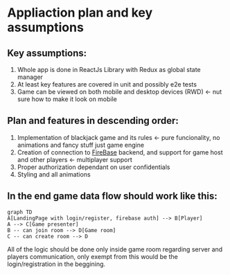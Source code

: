 ﻿# Appliaction plan and key assumptions
## Key assumptions:
1. Whole app is done in ReactJs Library with Redux as global state manager
2.  At least key features are covered in unit and possibly e2e tests
3.  Game can be viewed on both mobile and desktop devices (RWD) <- nut sure how to make it look on mobile
## Plan and features in descending order:
1. Implementation of blackjack game and its rules <- pure funcionality, no animations and fancy stuff just game engine
2. Creation of connection to [FireBase](https://firebase.google.com/) backend, and support for game host and other players <- multiplayer support
3. Proper authorization dependant on user confidentials
4. Styling and all animations

## In the end game data flow should work like this:

```mermaid
graph TD
A[LandingPage with login/register, firebase auth] --> B[Player]
A --> C[Game presenter]
B -- can join room --> D[Game room]
C -- can create room --> D
```
All of the logic should be done only inside game room regarding server and players communication, only exempt from this would be the login/registration in the beggining.
